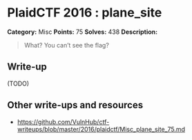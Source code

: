 # PlaidCTF 2016 : plane_site

**Category:** Misc
**Points:** 75
**Solves:** 438
**Description:**

> What? You can’t see the flag?

## Write-up

(TODO)

## Other write-ups and resources

* <https://github.com/VulnHub/ctf-writeups/blob/master/2016/plaidctf/Misc_plane_site_75.md>
